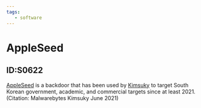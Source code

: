 ```yaml
---
tags:
   - software
---
```

# AppleSeed
## ID:S0622
[AppleSeed](/mitre/software/S0622) is a backdoor that has been used by [Kimsuky](/mitre/groups/G0094) to target South Korean government, academic, and commercial  targets since at least 2021.(Citation: Malwarebytes Kimsuky June 2021)

